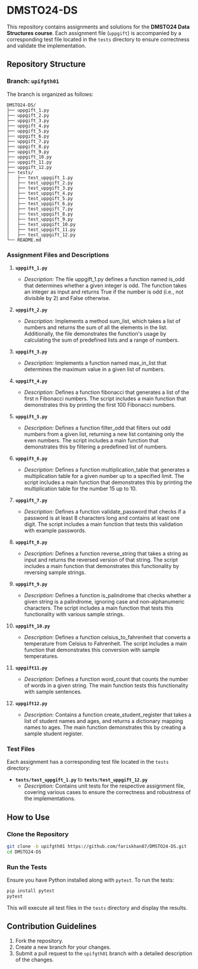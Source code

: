 # DMSTO24-DS

This repository contains assignments and solutions for the **DMSTO24 Data Structures course**. Each assignment file (`uppgift`) is accompanied by a corresponding test file located in the `tests` directory to ensure correctness and validate the implementation.

## Repository Structure

### Branch: `upifgth01`

The branch is organized as follows:

```
DMSTO24-DS/
├── uppgift_1.py
├── uppgift_2.py
├── uppgift_3.py
├── uppgift_4.py
├── uppgift_5.py
├── uppgift_6.py
├── uppgift_7.py
├── uppgift_8.py
├── uppgift_9.py
├── uppgift_10.py
├── uppgift_11.py
├── uppgift_12.py
├── tests/
│   ├── test_uppgift_1.py
│   ├── test_uppgift_2.py
│   ├── test_uppgift_3.py
│   ├── test_uppgift_4.py
│   ├── test_uppgift_5.py
│   ├── test_uppgift_6.py
│   ├── test_uppgift_7.py
│   ├── test_uppgift_8.py
│   ├── test_uppgift_9.py
│   ├── test_uppgift_10.py
│   ├── test_uppgift_11.py
│   ├── test_uppgift_12.py
└── README.md
```

### Assignment Files and Descriptions

1. **`uppgift_1.py`**
   - *Description:* The file uppgift_1.py defines a function named is_odd that determines whether a given integer is odd. The function takes an integer as input and returns True if the number is odd (i.e., not divisible by 2) and False otherwise.

2. **`uppgift_2.py`**
   - *Description:* Implements a method sum_list, which takes a list of numbers and returns the sum of all the elements in the list. Additionally, the file demonstrates the function's usage by calculating the sum of predefined lists and a range of numbers.

3. **`uppgift_3.py`**
   - *Description:*  Implements a function named max_in_list that determines the maximum value in a given list of numbers.

4. **`uppgift_4.py`**
   - *Description:* Defines a function fibonacci that generates a list of the first n Fibonacci numbers. The script includes a main function that demonstrates this by printing the first 100 Fibonacci numbers.

5. **`uppgift_5.py`**
   - *Description:* Defines a function filter_odd that filters out odd numbers from a given list, returning a new list containing only the even numbers. The script includes a main function that demonstrates this by filtering a predefined list of numbers.

6. **`uppgift_6.py`**
   - *Description:* Defines a function multiplication_table that generates a multiplication table for a given number up to a specified limit. The script includes a main function that demonstrates this by printing the multiplication table for the number 15 up to 10.

7. **`uppgift_7.py`**
   - *Description:* Defines a function validate_password that checks if a password is at least 8 characters long and contains at least one digit. The script includes a main function that tests this validation with example passwords.
8. **`uppgift_8.py`**
   - *Description:* Defines a function reverse_string that takes a string as input and returns the reversed version of that string. The script includes a main function that demonstrates this functionality by reversing sample strings.

9. **`uppgift_9.py`**
   - *Description:* Defines a function is_palindrome that checks whether a given string is a palindrome, ignoring case and non-alphanumeric characters. The script includes a main function that tests this functionality with various sample strings.

10. **`uppgift_10.py`**
    - *Description:* Defines a function celsius_to_fahrenheit that converts a temperature from Celsius to Fahrenheit. The script includes a main function that demonstrates this conversion with sample temperatures.

11. **`uppgift11.py`**
    - *Description:* Defines a function word_count that counts the number of words in a given string. The main function tests this functionality with sample sentences.

12. **`uppgift12.py`**
    - *Description:* Contains a function create_student_register that takes a list of student names and ages, and returns a dictionary mapping names to ages. The main function demonstrates this by creating a sample student register.

### Test Files

Each assignment has a corresponding test file located in the `tests` directory:

- **`tests/test_uppgift_1.py`** to **`tests/test_uppgift_12.py`**
  - *Description:* Contains unit tests for the respective assignment file, covering various cases to ensure the correctness and robustness of the implementations.

## How to Use

### Clone the Repository

```bash
git clone -b upifgth01 https://github.com/fariskhan87/DMSTO24-DS.git
cd DMSTO24-DS
```

### Run the Tests

Ensure you have Python installed along with `pytest`. To run the tests:

```bash
pip install pytest
pytest
```

This will execute all test files in the `tests` directory and display the results.

## Contribution Guidelines

1. Fork the repository.
2. Create a new branch for your changes.
3. Submit a pull request to the `upifgth01` branch with a detailed description of the changes.
